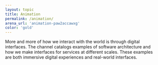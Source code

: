 ```yaml
---
layout: topic
title: Animation
permalink: /animation/
arena_url: 'animation-paw2accawxg'
color: 'gold'
---
```


More and more of how we interact with the world is through digital interfaces. The channel catalogs examples of software architecture and how we make interfaces for services at different scales. These examples are both immersive digital experiences and real-world interfaces.
